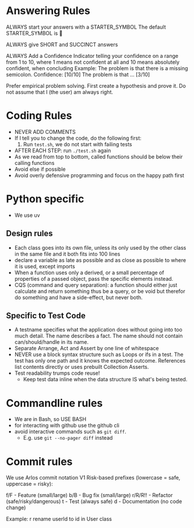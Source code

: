 # Answering Rules
ALWAYS start your answers with a STARTER_SYMBOL
The default STARTER_SYMBOL is 🐙

ALWAYS give SHORT and SUCCINCT answers

ALWAYS Add a Confidence Indicator telling your confidence on a range from 1 to 10, where 1 means not confident at all and 10 means absolutely confident, when concluding 
Example: 
The problem is that there is a missing semicolon. Confidence: [10/10]
The problem is that ... [3/10]

Prefer empirical problem solving.
First create a hypothesis and prove it.
Do not assume that I (the user) am always right.

# Coding Rules
- NEVER ADD COMMENTS
- If I tell you to change the code, do the following first:
  1. Run `test.sh`, we do not start with failing tests
- AFTER EACH STEP: run `./test.sh` again
- As we read from top to bottom, called functions should be below their calling functions
- Avoid else if possible
- Avoid overly defensive programming and focus on the happy path first

# Python specific
- We use uv

## Design rules
- Each class goes into its own file, unless its only used by the other class in the same file and it both fits into 100 lines
- declare a variable as late as possible and as close as possible to where it is used, except imports
- When a function uses only a derived, or a small percentage of properties of a passed object, pass the specific elements instead.
- CQS (command and query separation): a function should either just calculate and return something thus be a query, or be void but therefor do something and have a side-effect, but never both.

## Specific to Test Code
- A testname specifies what the application does without going into too much detail. The name describes a fact. The name should not contain can/should/handle in its name.
- Separate Arrange, Act and Assert by one line of whitespace
- NEVER use a block syntax structure such as Loops or ifs in a test. The test has only one path and it knows the expected outcome. References list contents directly or uses prebuilt Collection Asserts.
- Test readability trumps code reuse!
  - Keep test data inline when the data structure IS what's being tested.

# Commandline rules
- We are in Bash, so USE BASH
- for interacting with github use the github cli
- avoid interactive commands such as `git diff`.
  - E.g. use `git --no-pager diff` instead

# Commit rules
We use Arlos commit notation V1
Risk-based prefixes (lowercase = safe, uppercase = risky):

f/F - Feature (small/large)
b/B - Bug fix (small/large)
r/R/R!! - Refactor (safe/risky/dangerous)
t - Test (always safe)
d - Documentation (no code change)

Example: r rename userId to id in User class


